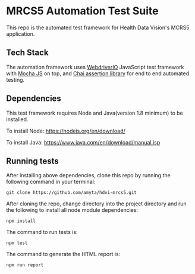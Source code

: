 # MRCS5 Automation Test Suite
This repo is the automated test framework for Health Data Vision's MCRS5 application.

## Tech Stack
The automation framework uses [WebdriverIO](https://webdriver.io) JavaScript test framework with [Mocha JS](https://mochajs.org/) on top, and [Chai assertion library](https://www.chaijs.com/) for end to end automated testing. 

## Dependencies
This test framework requires Node and Java(version 1.8 minimum) to be installed.

To install Node: https://nodejs.org/en/download/

To install Java: https://www.java.com/en/download/manual.jsp

## Running tests
After installing above dependencies, clone this repo by running the following command in your terminal:

`git clone https://github.com/amyta/hdvi-mrcs5.git`

After cloning the repo, change directory into the project directory and run the following to install all node module dependencies:

`npm install`

The command to run tests is:

`npm test`

The command to generate the HTML report is:

`npm run report`
